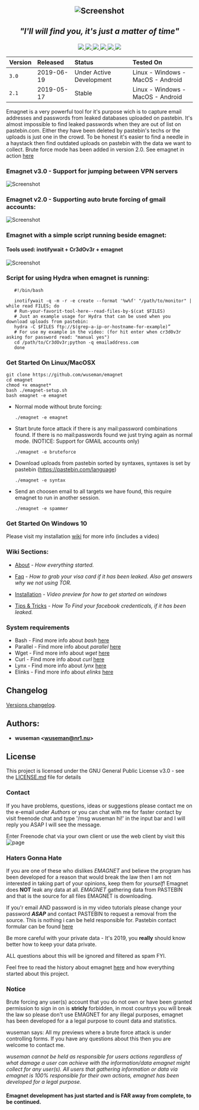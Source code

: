    

## <p align="center">![Screenshot](https://nr1.nu/emagnet/previews/emagnet_oldmovi.gif)

## <p align="center"> _"I'll will find you, it's just a matter of time"_
<p align="center">

  <a href="https://github.com/wuseman/EMAGNET">
<img src="https://img.shields.io/github/languages/top/wuseman/emagnet.svg?color=magenta&label=Bash%2FShell">
  <a href="https://github.com/wuseman/EMAGNET/issues?q=is%3Aissue+is%3Aclosed">
    <img src="https://img.shields.io/github/issues-closed/wuseman/emagnet.svg?color=light&label=Closed%20Issues">
  
  <a href="https://github.com/wuseman/EMAGNET/issues">
    <img src="https://img.shields.io/github/issues-raw/wuseman/emagnet.svg?color=orange&label=Open%20Issues">
  
  
  
  <img src="https://img.shields.io/github/last-commit/wuseman/emagnet.svg?color=darkmagenta&label=Latest%20Commit">
  <a href="https://twitter.com/wuseman1">

 <img src="https://img.shields.io/website/https/nr1.nu.svg?down_color=darkred&down_message=DOWN&label=Nr1.nu%2Femagnet&up_message=UP">
    <img src="https://img.shields.io/github/license/wuseman/emagnet.svg?color=blue&label=License">
</a>
</p>

   

| Version            |  Released      | Status                            | Tested On                          |
| :----------------- | :------------- | :-------------------------------- | :----------------------------------|
| `3.0`              |  2019-06-19    | Under Active Development          | Linux - Windows - MacOS - Android  |
| `2.1`              |  2019-05-17    | Stable                            | Linux - Windows - MacOS - Android  |


Emagnet is a very powerful tool for it's purpose wich is to capture email addresses and passwords from leaked databases uploaded on pastebin. It's almost impossible to find leaked passwords when they are out of list on pastebin.com. Either they have been deleted by pastebin's techs or the uploads is just one in the crowd. To be honest it's easier to find a needle in a haystack then find outdated uploads on pastebin with the data we want to collect. Brute force mode has been added in version 2.0. See emagnet in action [here](https://nr1.nu/emagnet/previews/emagnet_infous.gif)

### Emagnet v3.0 - Support for jumping between VPN servers

![Screenshot](https://nr1.nu/emagnet/previews/ezgif-2-c2de16f47d3c.gif)

### Emagnet v2.0 - Supporting auto brute forcing of gmail accounts: 

![Screenshot](https://nr1.nu/emagnet/pictures/emagnet-v2.0-brute.gif)

### Emagnet with a simple script running beside emagnet: 
#### Tools used: inotifywait + Cr3dOv3r + emagnet

![Screenshot](https://nr1.nu/f/emagnet-third-party.gif)

### Script for using Hydra when emagnet is running:

       #!/bin/bash
       
       inotifywait -q -m -r -e create --format '%w%f' "/path/to/monitor" | while read FILES; do
       # Run-your-favorit-tool-here--read-files-by-$(cat $FILES)
       # Just an example usage for Hydra that can be used when you download uploads from pastebin: 
       hydra -C $FILES ftp://$(grep-a-ip-or-hostname-for-example)”    
       # For use my example in the video: (for hit enter when cr3d0v3r asking for password read: "manual yes") 
       cd /path/to/Cr3dOv3r;python -q emailaddress.com 
       done

### Get Started On Linux/MacOSX
 
    git clone https://github.com/wuseman/emagnet
    cd emagnet
    chmod +x emagnet*
    bash ./emagnet-setup.sh
    bash emagnet -e emagnet

* Normal mode without brute forcing: 

      ./emagnet -e emagnet

* Start brute force attack if there is any mail:password combinations found. If there is no mail:passwords found we just trying again as normal mode. (NOTICE: Support for GMAIL accounts only)
 
      ./emagnet -e bruteforce

* Download uploads from pastebin sorted by syntaxes, syntaxes is set by pastebin (https://pastebin.com/language)

      ./emagnet -e syntax

* Send an choosen email to all targets we have found, this require emagnet to run in another session.

      ./emagnet -e spammer

###  Get Started On Windows 10

Please visit my installation [wiki](https://github.com/wuseman/EMAGNET/wiki/Installation) for more info (includes a video)

### Wiki Sections:

- [About](https://github.com/wuseman/EMAGNET/wiki/ABOUT) - 
_How everything started._

- [Faq](https://github.com/wuseman/EMAGNET/wiki/FAQ) - 
_How to grab your visa card if it has been leaked. Also get answers why we not using TOR._

- [Installation](https://github.com/wuseman/EMAGNET/wiki/INSTALLATION) - 
_Video preview for how to get started on windows_

- [Tips & Tricks](https://github.com/wuseman/EMAGNET/wiki) - 
_How To Find your facebook credenticals, if it has been leaked._

### System requirements

- Bash     - Find more info about _bash_ [here](https://www.gnu.org/software/bash/)
- Parallel - Find more info about _parallel_ [here](https://www.gnu.org/software/parallel/)
- Wget     - Find more info about _wget_ [here](https://www.gnu.org/software/wget/)
- Curl     - Find more info about _curl_ [here](https://github.com/curl/curl)
- Lynx     - Find more info about _lynx_ [here](https://lynx.browser.org/)
- Elinks   - Find more info about _elinks_ [here](http://elinks.or.cz/)

## Changelog

[Versions changelog](CHANGELOG.md).


## Authors: 

* **wuseman <wuseman@nr1.nu\>** 

## License

This project is licensed under the GNU General Public License v3.0 - see the [LICENSE.md](LICENSE.md) file for details


### Contact

  If you have problems, questions, ideas or suggestions please contact me on the e-email under _Authors_ or you can chat with me for faster contact by visit freenode chat and type '/msg wuseman hi!' in the input bar and I will reply you ASAP I will see the message.
  
  Enter Freenode chat via your own client or use the web client by visit this ![page](https://webchat.freenode.net/)

### Haters Gonna Hate

If you are one of these who dislikes _EMAGNET_ and believe the program has been developed for a reason that would break the law then I am not interested in taking part of your opinions, keep them for _yourself_! Emagnet does **NOT** leak any data at all. _EMAGNET_ gathering data from PASTEBIN and that is the source for all files EMAGNET is downloading.

If you'r email AND password is in my video tutorials please change your password **_ASAP_** and contact PASTEBIN to request  a removal from the source. This is nothing i can be held responsible for. Pastebin contact formular can be found [here](https://pastebin.com/contact)
 
Be more careful with your private data - It's 2019, you **really** should know better how to keep your data private. 

ALL questions about this will be ignored and filtered as spam FYI. 

Feel free to read the history about emagnet [here](https://github.com/wuseman/EMAGNET/wiki/About) and how everything started about this project.

### Notice

Brute forcing any user(s) account that you do not own or have been granted permission to sign in on is **stricly** forbidden, in most countrys you will break the law so please don't use EMAGNET for any illegal purposes, emagnet has been developed for a a legal purpose to count data and statistics.

wuseman says: All my previews where a brute force attack is under controlling forms. If you have any questions about this then you are welcome to contact me.


_wuseman cannot be held as responsible for users actions regardless of what damage a user can achieve with the information/data emagnet might collect for any user(s). All users that  gathering information or data via emagnet is 100% responsible for their own actions, emagnet has been developed for a legal purpose._

####
#### Emagnet development has just started and is FAR away from complete, to be continued. 
####

